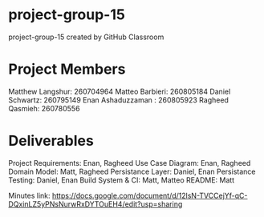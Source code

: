 # project-group-15
project-group-15 created by GitHub Classroom

# Project Members
Matthew Langshur: 260704964
Matteo Barbieri: 260805184
Daniel Schwartz: 260795149
Enan Ashaduzzaman : 260805923
Ragheed Qasmieh: 260780556

# Deliverables

Project Requirements: Enan, Ragheed
Use Case Diagram: Enan, Ragheed
Domain Model: Matt, Ragheed
Persistance Layer: Daniel, Enan
Persistance Testing: Daniel, Enan
Build System & CI: Matt, Matteo
README: Matt



Minutes link: https://docs.google.com/document/d/12lsN-TVCCejYf-qC-DQxinLZ5yPNsNurwRxDYTOuEH4/edit?usp=sharing
